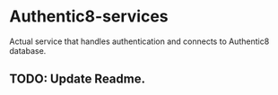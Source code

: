 # Authentic8-services
Actual service that handles authentication and connects to Authentic8 database.

## TODO: Update Readme.
